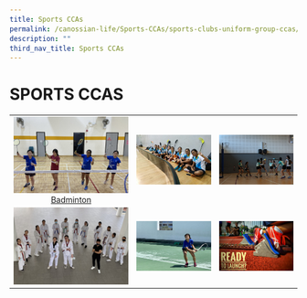 ```yaml
---
title: Sports CCAs
permalink: /canossian-life/Sports-CCAs/sports-clubs-uniform-group-ccas/
description: ""
third_nav_title: Sports CCAs
---
```

# SPORTS CCAS
|   |   |   |
|:---:|:---:|:---:|
|![](/images/Canossian%20Life/Sports%20CCAs/BAdminton3-1.jpg)  [Badminton](https://stanthonyscanossiansec.moe.edu.sg/canossian-life/sports-clubs-uniform-group-ccas/badminton/ "Badminton") |  ![](/images/Canossian%20Life/Sports%20CCAs/B-Div-2020-2-e1630478103149-1024x684.jpeg) | ![](/images/Canossian%20Life/Sports%20CCAs/Catch-ball.jpg)  |
|![](/images/Canossian%20Life/Sports%20CCAs/tkd-team.jpg)   | ![](/images/Canossian%20Life/Sports%20CCAs/Tennis_1.jpg)  | ![](/images/Canossian%20Life/Sports%20CCAs/T_F-1_runner-on-starting-block-e1630479322683.jpg)  |